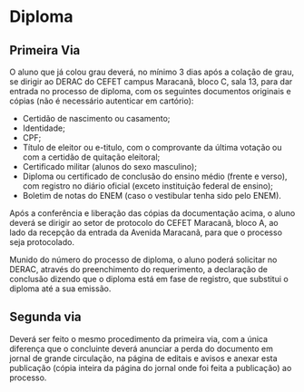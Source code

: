 # **Diploma**

## Primeira Via

O aluno que já colou grau deverá, no mínimo 3 dias após a colação de grau, se dirigir ao DERAC do CEFET campus Maracanã, bloco C, sala 13, para dar entrada no processo de diploma, com os seguintes documentos originais e cópias (não é necessário autenticar em cartório):

- Certidão de nascimento ou casamento;
- Identidade;
- CPF;
- Título de eleitor ou e-titulo, com o comprovante da última votação ou com a certidão de quitação eleitoral;
- Certificado militar (alunos do sexo masculino);
- Diploma ou certificado de conclusão do ensino médio (frente e verso), com registro no diário oficial (exceto instituição federal de ensino);
- Boletim de notas do ENEM (caso o vestibular tenha sido pelo ENEM).

Após a conferência e liberação das cópias da documentação acima, o aluno deverá se dirigir ao setor de protocolo do CEFET Maracanã, bloco A, ao lado da recepção da entrada da Avenida Maracanã, para que o processo seja protocolado.

Munido do número do processo de diploma, o aluno poderá solicitar no DERAC, através do preenchimento do requerimento, a declaração de conclusão dizendo que o diploma está em fase de registro, que substitui o diploma até a sua emissão.

## Segunda via

Deverá ser feito o mesmo procedimento da primeira via, com a única diferença que o concluinte deverá anunciar a perda do documento em jornal de grande circulação, na página de editais e avisos e anexar esta publicação (cópia inteira da página do jornal onde foi feita a publicação) ao processo.

